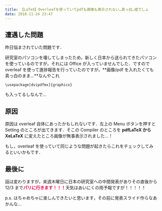 ```yaml
---
title: 【LaTeX】Overleafを使っていてpdfも画像も表示されない…真っ白…嘘でしょ
date: 2018-11-24 23:47
---
```


## 遭遇した問題

昨日悩まされていた問題です．

研究室のパソコンを壊してしまったため，新しく日本から送られてきたパソコンを使っているのですが，それには Office が入っていませんでした．ですので overleaf を使って進捗報告を行っていたのですが，**画像/pdf を入れたくても真っ白のまま…**なんやこれ

```
\usepackage[dvipdfmx]{graphicx}
```

も入ってるしなんで…

## 原因

原因は overleaf 自体にあったかもしれないです．左上の Menu ボタンを押すと Setting のところが出てきます．そこの Compiler のところを **pdfLaTeX から XeLaTeX** に変えたところ画像が無事表示されました…！

もし，overleaf を使っていて同じような問題が起きたらこれをチェックしてみるといいかもです．

## 最後に

話は変わりますが，来週木曜日に日本の研究室への中間発表がありその直後から 12/3 まで<span style="font-weight: bold; color: #ec004c">パリに行きます！！！</span>天気はあいにくの雨予報ですが！！！！！

p.s. はちゃめちゃに楽しんできたいと思います，その前に発表スライド作らなあかんな…
